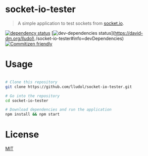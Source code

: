 # socket-io-tester

> A simple application to test sockets from [socket.io](http://socket.io/).

[![dependency status](https://david-dm.org/lludol/socket-io-tester.svg)](https://david-dm.org/lludol/socket-io-tester\
)
[![dev-dependencies status](https://david-dm.org/lludol/socket-io-tester/dev-status.svg)](https://david-dm.org/lludol\
/socket-io-tester#info=devDependencies)
[![Commitizen friendly](https://img.shields.io/badge/commitizen-friendly-brightgreen.svg)](http://commitizen.github.io/cz-cli/)

# Usage

```bash

# Clone this repository
git clone https://github.com/lludol/socket-io-tester.git

# Go into the repository
cd socket-io-tester

# Download dependencies and run the application
npm install && npm start

```

# License

[MIT](LICENSE.md)
